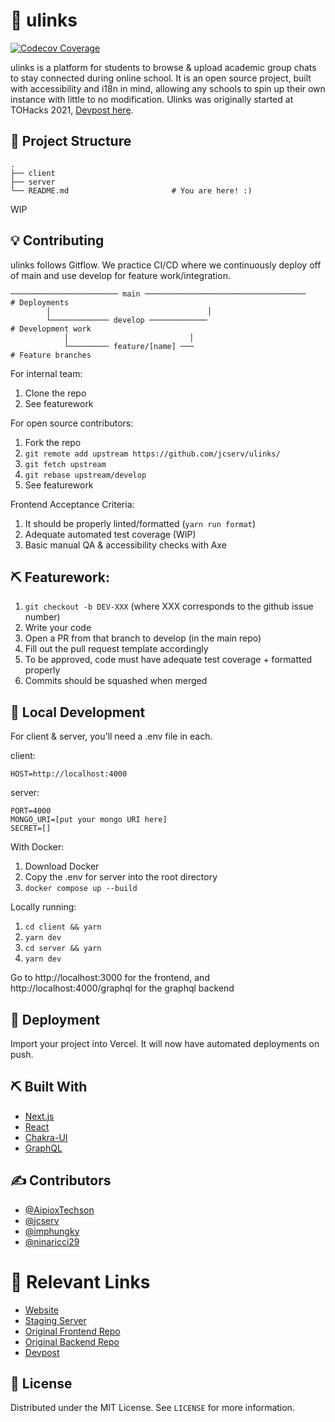# 🚀 ulinks

[![Codecov Coverage](https://img.shields.io/codecov/c/github/jcserv/ulinks/main>.svg?style=flat-square)](https://codecov.io/gh/jcserv/ulinks/)

ulinks is a platform for students to browse & upload academic group chats to stay connected during online school.
It is an open source project, built with accessibility and i18n in mind, allowing any schools to spin up their own instance with little to no modification. 
Ulinks was originally started at TOHacks 2021, <a href="https://devpost.com/software/connectu-q2cm8o">Devpost here</a>.

## 📁 Project Structure

```text
.
├── client
├── server
└── README.md                       # You are here! :)
```

WIP

## 💡 Contributing

ulinks follows Gitflow. We practice CI/CD where we continuously deploy off of main and use develop for feature work/integration.

```
──────────────────────── main ────────────────────────────────────    # Deployments
        │                                   │
        └───────────── develop ─────────────                          # Development work
            │                           │
            └───────── feature/[name] ───                             # Feature branches
```

For internal team:
1. Clone the repo
2. See featurework

For open source contributors:
1. Fork the repo
2. `git remote add upstream https://github.com/jcserv/ulinks/`
3. `git fetch upstream`
4. `git rebase upstream/develop`
5. See featurework

Frontend Acceptance Criteria:
1. It should be properly linted/formatted (`yarn run format`)
2. Adequate automated test coverage (WIP)
3. Basic manual QA & accessibility checks with Axe

## ⛏️ Featurework:

1. `git checkout -b DEV-XXX` (where XXX corresponds to the github issue number)
2. Write your code
3. Open a PR from that branch to develop (in the main repo)
4. Fill out the pull request template accordingly
5. To be approved, code must have adequate test coverage + formatted properly
6. Commits should be squashed when merged

## 💼 Local Development

For client & server, you'll need a .env file in each.

client:
```
HOST=http://localhost:4000
```

server:
```
PORT=4000
MONGO_URI=[put your mongo URI here]
SECRET=[]
```

With Docker:

1. Download Docker
2. Copy the .env for server into the root directory
3. `docker compose up --build`


Locally running:
1. `cd client && yarn`
2. `yarn dev`
3. `cd server && yarn`
4. `yarn dev`

Go to http://localhost:3000 for the frontend, and http://localhost:4000/graphql for the graphql backend

## 💫 Deployment

Import your project into Vercel. It will now have automated deployments on push.

## ⛏️ Built With

- [Next.js](https://nextjs.org/)
- [React](https://reactjs.org/)
- [Chakra-UI](https://chakra-ui.com/)
- [GraphQL](https://graphql.org/)

## ✍️ Contributors <a name = "authors"></a>
- [@AipioxTechson](https://github.com/AipioxTechson)
- [@jcserv](https://jarrodservilla.com)
- [@imphungky](https://github.com/imphungky)
- [@ninaricci29](https://github.com/ninaricci29)

# 🔗 Relevant Links

- [Website](https://uoftconnectu.tech)
- [Staging Server](https://connectu.vercel.app)
- [Original Frontend Repo](https://github.com/AipioxTechson/connectu-fe)
- [Original Backend Repo](https://github.com/AipioxTechson/connectu-be)
- [Devpost](https://devpost.com/software/connectu-q2cm8o)

## 🏁 License

Distributed under the MIT License. See `LICENSE` for more information.
